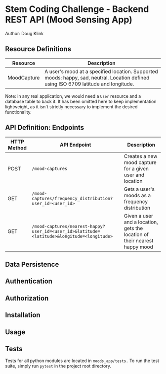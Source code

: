 # Stem Coding Challenge - Backend REST API (Mood Sensing App)
Author: Doug Klink

## Resource Definitions
| Resource | Description |
| -------- | ----------- |
| MoodCapture | A user's mood at a specified location.  Supported moods: happy, sad, neutral. Location defined using ISO 6709 latitude and longitude.|

Note: in any real application, we would need a `User` resource and a database table to back it.  It has been omitted here to keep implementation lightweight, as it isn't strictly necessary to implement the desired functionality.


## API Definition: Endpoints

| HTTP Method | API Endpoint | Description |
| ----------- | ------------ | ----------- |
| POST | `/mood-captures` | Creates a new mood capture for a given user and location |
| GET | `/mood-captures/frequency_distribution?user_id=<user_id>` | Gets a user's moods as a frequency distribution |
| GET | `/mood-captures/nearest-happy?user_id=<user_id>&latitude=<latitude>&longitude=<longitude>` | Given a user and a location, gets the location of their nearest happy mood |

## Data Persistence

## Authentication

## Authorization

## Installation

## Usage

## Tests
Tests for all python modules are located in `moods_app/tests.`
To run the test suite, simply run `pytest` in the project root directory.
